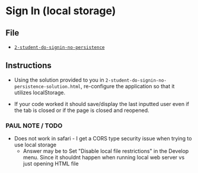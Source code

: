 # Sign In (local storage)

## File

* [`2-student-do-signin-no-persistence`](../02-signin-nopersistence/Unsolved/2-student-do-signin-no-persistence.html)

## Instructions

* Using the solution provided to you in `2-student-do-signin-no-persistence-solution.html`, re-configure the application so that it utilizes localStorage.

* If your code worked it should save/display the last inputted user even if the tab is closed or if the page is closed and reopened.

### PAUL NOTE / TODO

* Does not work in safari - I get a CORS type security issue when trying to use local storage
  * Answer may be to Set "Disable local file restrictions" in the Develop menu. Since it shouldnt happen when running local web server vs just opening HTML file

